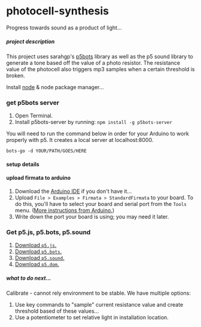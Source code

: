 # photocell-synthesis
Progress towards sound as a product of light...

##### project description
This project uses sarahgp's [p5bots](https://github.com/sarahgp/p5bots) library as well as the p5 sound library to generate a tone based off the value of a photo resistor. The resistance value of the photocell also triggers mp3 samples when a certain threshold is broken.



Install [node](https://nodejs.org/)
& node package manager...

### get p5bots server
1. Open Terminal.
2. Install p5bots-server by running: `npm install -g p5bots-server`

You will need to run the command below in order for your Arduino to work properly with p5. It creates a local server at localhost:8000.

```bots-go -d YOUR/PATH/GOES/HERE```

#### setup details

#### upload firmata to arduino

1. Download the [Arduino IDE](https://www.arduino.cc/en/main/software) if you don't have it...
2. Upload `File > Examples > Firmata > StandardFirmata` to your board. To do this, you'll have to select your board and serial port from the `Tools` menu. ([More instructions from Arduino.](https://www.arduino.cc/en/Guide/MacOSX))
3. Write down the port your board is using; you may need it later.


### Get p5.js, p5.bots, p5.sound
1. [Download `p5.js`.](https://github.com/processing/p5.js/releases/download/0.4.8/p5.zip)
2. [Download `p5.bots`.](https://raw.githubusercontent.com/sarahgp/p5bots/master/lib/p5bots.js)
3. [Download `p5.sound`.](https://github.com/processing/p5.js-sound)
4. [Download `p5.dom`.](https://raw.githubusercontent.com/lmccart/p5.js/master/lib/addons/p5.dom.js)

##### what to do next...

Calibrate - cannot rely environment to be stable. We have multiple options:
1. Use key commands to "sample" current resistance value and create threshold based of these values...
2. Use a potentiometer to set relative light in installation location. 
